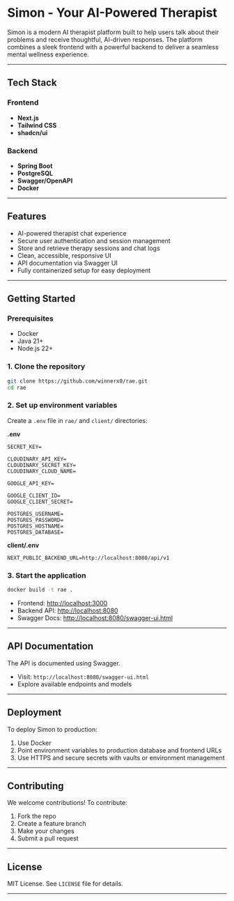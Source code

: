# Simon - Your AI-Powered Therapist

Simon is a modern AI therapist platform built to help users talk about their problems and receive thoughtful, AI-driven responses. The platform combines a sleek frontend with a powerful backend to deliver a seamless mental wellness experience.

---

## Tech Stack

### Frontend

* **Next.js** 
* **Tailwind CSS**
* **shadcn/ui**

### Backend

* **Spring Boot**
* **PostgreSQL**
* **Swagger/OpenAPI**
* **Docker**

---

## Features

* AI-powered therapist chat experience
* Secure user authentication and session management
* Store and retrieve therapy sessions and chat logs
* Clean, accessible, responsive UI
* API documentation via Swagger UI
* Fully containerized setup for easy deployment

---

## Getting Started

### Prerequisites

* Docker
* Java 21+
* Node.js 22+

### 1. Clone the repository

```bash
git clone https://github.com/winnerx0/rae.git
cd rae
```

### 2. Set up environment variables

Create a `.env` file in `rae/` and `client/` directories:

**.env**

```env
SECRET_KEY=

CLOUDINARY_API_KEY=
CLOUDINARY_SECRET_KEY=
CLOUDINARY_CLOUD_NAME=

GOOGLE_API_KEY=

GOOGLE_CLIENT_ID=
GOOGLE_CLIENT_SECRET=

POSTGRES_USERNAME=
POSTGRES_PASSWORD=
POSTGRES_HOSTNAME=
POSTGRES_DATABASE=
```

**client/.env**

```env
NEXT_PUBLIC_BACKEND_URL=http://localhost:8080/api/v1
```

### 3. Start the application

```bash
docker build -t rae .
```

* Frontend: [http://localhost:3000](http://localhost:3000)
* Backend API: [http://localhost:8080](http://localhost:8080)
* Swagger Docs: [http://localhost:8080/swagger-ui.html](http://localhost:8080/swagger-ui.html)

---

## API Documentation

The API is documented using Swagger.

* Visit: `http://localhost:8080/swagger-ui.html`
* Explore available endpoints and models

---

## Deployment

To deploy Simon to production:

1. Use Docker
2. Point environment variables to production database and frontend URLs
3. Use HTTPS and secure secrets with vaults or environment management

---

## Contributing

We welcome contributions! To contribute:

1. Fork the repo
2. Create a feature branch
3. Make your changes
4. Submit a pull request

---

## License

MIT License. See `LICENSE` file for details.

---